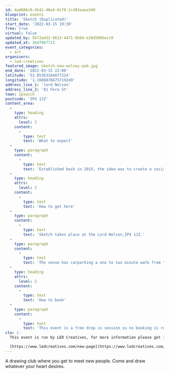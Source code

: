 ```yaml
---
id: 4ad606c0-4541-46e4-8cf0-2c483aaea340
blueprint: events
title: 'Sketch (Duplicated)'
start_date: '2022-03-15 19:30'
free: true
virtual: false
updated_by: 5b72ad31-9613-4471-9564-e28d5005ecc0
updated_at: 1647967713
event_categories:
  - art
organisers:
  - led-creatives
featured_image: sketch-new-wolsey-pub.jpg
end_date: '2022-03-15 22:00'
latitude: '52.05363164877224'
longitude: '1.1608876675719249'
address_line_1: 'lord Nelson'
address_line_2: '81 Fore St'
town: Ipswich
postcode: 'IP4 1JZ'
content_area:
  -
    type: heading
    attrs:
      level: 2
    content:
      -
        type: text
        text: 'What to expect'
  -
    type: paragraph
    content:
      -
        type: text
        text: 'Established back in 2015, the idea was to create a social space for anyone with an interest in art to come together and meet like-minded people. Sketch has become a regular meet-up for many individuals - whether you’re completely new to drawing, or have been sketching all of your life, you’re always welcome. Oh, and it’s free!'
  -
    type: heading
    attrs:
      level: 2
    content:
      -
        type: text
        text: 'How to get here'
  -
    type: paragraph
    content:
      -
        type: text
        text: 'Sketch takes place at the Lord Nelson,IP4 1JZ.'
  -
    type: paragraph
    content:
      -
        type: text
        text: 'The venue has carparking a one to two minute walk from the venue.'
  -
    type: heading
    attrs:
      level: 2
    content:
      -
        type: text
        text: 'How to book'
  -
    type: paragraph
    content:
      -
        type: text
        text: 'This event is a free drop in session so no booking is required.'
cta: |-
  This event is run by LED Creatives, for more information please get in touch via:

  [https://www.ledcreatives.com/new-page](https://www.ledcreatives.com/new-page)
---
```

A drawing club where you get to meet new people. Come and draw whatever your heart desires.